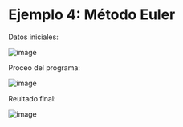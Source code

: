 # Ejemplo 4: Método Euler

Datos iniciales:

![image](https://github.com/22030130/Numerical-Methods-/assets/147437999/e2f3feba-f5b0-4a39-9308-ddb3c9f52120)

Proceo del programa:

![image](https://github.com/22030130/Numerical-Methods-/assets/147437999/9b812294-4fce-4671-87d7-7d780a080655)

Reultado final:

![image](https://github.com/22030130/Numerical-Methods-/assets/147437999/969fc9a2-d40e-4b7f-a17c-0ab7e8a6f847)

